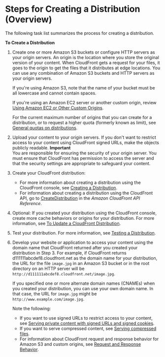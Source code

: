 # Steps for Creating a Distribution \(Overview\)<a name="distribution-web-creating"></a>

The following task list summarizes the process for creating a distribution\.<a name="create-download-distribution-task-list"></a>

**To Create a Distribution**

1. Create one or more Amazon S3 buckets or configure HTTP servers as your origin servers\. An origin is the location where you store the original version of your content\. When CloudFront gets a request for your files, it goes to the origin to get the files that it distributes at edge locations\. You can use any combination of Amazon S3 buckets and HTTP servers as your origin servers\.

   If you're using Amazon S3, note that the name of your bucket must be all lowercase and cannot contain spaces\.

   If you're using an Amazon EC2 server or another custom origin, review [Using Amazon EC2 or Other Custom Origins](DownloadDistS3AndCustomOrigins.md#concept_CustomOrigin)\.

   For the current maximum number of origins that you can create for a distribution, or to request a higher quota \(formerly known as limit\), see [General quotas on distributions](cloudfront-limits.md#limits-web-distributions)\.

1. Upload your content to your origin servers\. If you don't want to restrict access to your content using CloudFront signed URLs, make the objects publicly readable\. 
**Important**  
You are responsible for ensuring the security of your origin server\. You must ensure that CloudFront has permission to access the server and that the security settings are appropriate to safeguard your content\.

1. Create your CloudFront distribution:
   + For more information about creating a distribution using the CloudFront console, see [Creating a Distribution](distribution-web-creating-console.md)\.
   + For information about creating a distribution using the CloudFront API, go to [CreateDistribution](https://docs.aws.amazon.com/cloudfront/latest/APIReference/API_CreateDistribution.html) in the *Amazon CloudFront API Reference*\.

1. Optional: If you created your distribution using the CloudFront console, create more cache behaviors or origins for your distribution\. For more information, see [To Update a CloudFront Distribution](HowToUpdateDistribution.md#HowToUpdateDistributionProcedure)\.

1. Test your distribution\. For more information, see [Testing a Distribution](distribution-web-testing.md)\.

1. Develop your website or application to access your content using the domain name that CloudFront returned after you created your distribution in Step 3\. For example, if CloudFront returns d111111abcdef8\.cloudfront\.net as the domain name for your distribution, the URL for the file `image.jpg` in an Amazon S3 bucket or in the root directory on an HTTP server will be `http://d111111abcdef8.cloudfront.net/image.jpg`\. 

   If you specified one or more alternate domain names \(CNAMEs\) when you created your distribution, you can use your own domain name\. In that case, the URL for `image.jpg` might be `http://www.example.com/image.jpg`\.

   Note the following:
   + If you want to use signed URLs to restrict access to your content, see [Serving private content with signed URLs and signed cookies](PrivateContent.md)\. 
   + If you want to serve compressed content, see [Serving compressed files](ServingCompressedFiles.md)\.
   + For information about CloudFront request and response behavior for Amazon S3 and custom origins, see [Request and Response Behavior](RequestAndResponseBehavior.md)\.